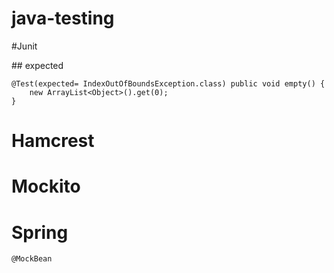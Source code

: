 # java-testing

#Junit

## expected
```
@Test(expected= IndexOutOfBoundsException.class) public void empty() { 
    new ArrayList<Object>().get(0); 
}
```
# Hamcrest

# Mockito

# Spring 
```
@MockBean
```  
  
